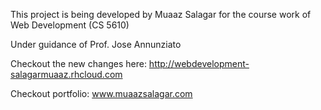 

This project is being developed by Muaaz Salagar for the course work of Web Development (CS 5610)

Under guidance of Prof. Jose Annunziato

Checkout the new changes here: http://webdevelopment-salagarmuaaz.rhcloud.com

Checkout portfolio: www.muaazsalagar.com
